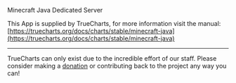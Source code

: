 Minecraft Java Dedicated Server

This App is supplied by TrueCharts, for more information visit the manual: [https://truecharts.org/docs/charts/stable/minecraft-java](https://truecharts.org/docs/charts/stable/minecraft-java)

---

TrueCharts can only exist due to the incredible effort of our staff.
Please consider making a [donation](https://truecharts.org/docs/about/sponsor) or contributing back to the project any way you can!
